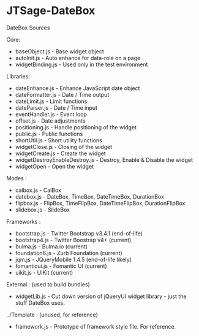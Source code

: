JTSage-DateBox
==============

DateBox Sources

Core:
 * baseObject.js - Base widget object
 * autoInit.js - Auto enhance for data-role on a page
 * widgetBinding.js - Used only in the test environment

Libraries:
 * dateEnhance.js - Enhance JavaScript date object
 * dateFormatter.js - Date / Time output
 * dateLimit.js - Limit functions
 * dateParser.js - Date / Time input
 * eventHandler.js - Event loop
 * offset.js - Date adjustments
 * positioning.js - Handle positioning of the widget
 * public.js - Public functions
 * shortUtil.js - Short utility functions
 * widgetClose.js - Closing of the widget
 * widgetCreate.js - Create the widget
 * widgetDestroyEnableDestroy.js - Destroy, Enable & Disable the widget
 * widgetOpen - Open the widget

Modes :
 * calbox.js - CalBox
 * datebox.js - DateBox, TimeBox, DateTimeBox, DurationBox
 * flipbox.js - FlipBox, TimeFlipBox, DateTimeFlipBox, DurationFlipBox
 * slidebox.js - SlideBox

Frameworks :
 * bootstrap.js - Twitter Bootstrap v3.4.1 (end-of-life)
 * bootstrap4.js - Twitter Boostrap v4+ (current)
 * bulma.js - Bulma.io (current)
 * foundation6.js - Zurb Foundation (current)
 * jqm.js - JQueryMobile 1.4.5 (end-of-life likely)
 * fomanticui.js - Fomantic UI (current)
 * uikit.js - UIKit (current)

External : (used to build bundles)
 * widgetLib.js - Cut down version of jQueryUI widget library - just the stuff DateBox uses.

../Template : (unused, for reference)
 * framework.js - Prototype of framework style file. For reference.

